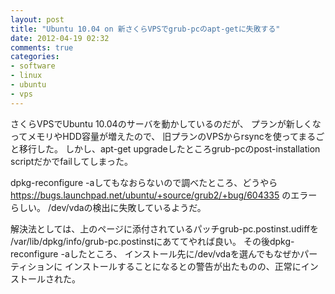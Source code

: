 ```yaml
---
layout: post
title: "Ubuntu 10.04 on 新さくらVPSでgrub-pcのapt-getに失敗する"
date: 2012-04-19 02:32
comments: true
categories:
- software
- linux
- ubuntu
- vps
---
```


さくらVPSでUbuntu 10.04のサーバを動かしているのだが、
プランが新しくなってメモリやHDD容量が増えたので、
旧プランのVPSからrsyncを使ってまるごと移行した。
しかし、apt-get upgradeしたところgrub-pcのpost-installation scriptだかでfailしてしまった。

dpkg-reconfigure -aしてもなおらないので調べたところ、どうやら
https://bugs.launchpad.net/ubuntu/+source/grub2/+bug/604335
のエラーらしい。
/dev/vdaの検出に失敗しているようだ。

解決法としては、上のページに添付されているパッチgrub-pc.postinst.udiffを
/var/lib/dpkg/info/grub-pc.postinstにあててやれば良い。
その後dpkg-reconfigure -aしたところ、
インストール先に/dev/vdaを選んでもなぜかパーティションに
インストールすることになるとの警告が出たものの、正常にインストールされた。

